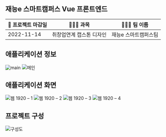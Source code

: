 <h2>재능e 스마트캠퍼스 Vue 프론트엔드</h2>

 📝 프로젝트 마감일 | 👨🏻‍🏫 과목    | 🙋🏻‍♂️ 팀 이름 
-------------|---------------|--------------
 2022-11-14  | 취창업연계 캡스톤 디자인 | 재능e 스마트캠퍼스팀  

<h2>애플리케이션 정보</h2>

<!--메인화면 | 목록  | 글 보기 | 
----- | ----- | -----
![메인화면](https://user-images.githubusercontent.com/38902021/174563225-c066b68e-f90c-4db5-af59-f9b4c209eb47.gif) | ![목록](https://user-images.githubusercontent.com/38902021/174563246-b367f4a9-f6f1-4087-8c6a-3adb99cbf9ae.gif) | ![글 들어가기](https://user-images.githubusercontent.com/38902021/174563253-27c4828b-4eca-400c-8b3c-b3c270b98d49.gif)-->
![main](https://user-images.githubusercontent.com/38902021/205929254-bcbbf670-ed54-42c8-9f14-887ec4e1cf7c.png)
![메인](https://user-images.githubusercontent.com/38902021/205929527-5671afb7-01ac-4dd1-81a7-0187b5c0e9e7.png)

<h2>애플리케이션 화면</h2>

![웹 1920 – 1](https://user-images.githubusercontent.com/38902021/205929758-7ae4cb6f-5e6c-45af-a35c-487e346753c4.png)
![웹 1920 – 2](https://user-images.githubusercontent.com/38902021/205929761-4b5d785f-4ee2-407a-889b-45f382ec1f60.png)
![웹 1920 – 3](https://user-images.githubusercontent.com/38902021/205929777-fc49a7ed-c7f6-4b7c-9f65-fbd6601f5605.png)
![웹 1920 – 4](https://user-images.githubusercontent.com/38902021/205929783-25cffbb2-fe11-4fa0-b52a-c660aa078c7d.png)

<h2>프로젝트 구성</h2>

![구성도](https://user-images.githubusercontent.com/38902021/205934417-512de25c-abb0-4648-b93d-c1b93bf97ad8.png)

